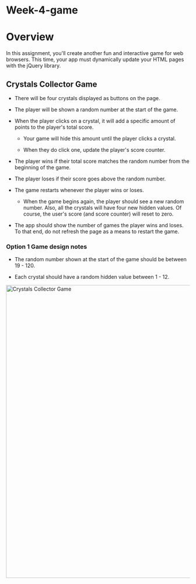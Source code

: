 # Week-4-game

# Overview

In this assignment, you'll create another fun and interactive game for web browsers. This time, your app must dynamically update your HTML pages with the jQuery library.

## Crystals Collector Game

* There will be four crystals displayed as buttons on the page.

* The player will be shown a random number at the start of the game.

* When the player clicks on a crystal, it will add a specific amount of points to the player's total score. 

	* Your game will hide this amount until the player clicks a crystal.

	* When they do click one, update the player's score counter.

* The player wins if their total score matches the random number from the beginning of the game.

* The player loses if their score goes above the random number.

* The game restarts whenever the player wins or loses.

	* When the game begins again, the player should see a new random number. Also, all the crystals will have four new hidden values. Of course, the user's score (and score counter) will reset to zero.

* The app should show the number of games the player wins and loses. To that end, do not refresh the page as a means to restart the game.

### Option 1 Game design notes

* The random number shown at the start of the game should be between 19 - 120.

* Each crystal should have a random hidden value between 1 - 12.


<img width="800" alt="Crystals Collector Game" src="https://kbowen200247.github.io/Psychic-Game/assets/images/crystalscollector_gamejavascript.png">